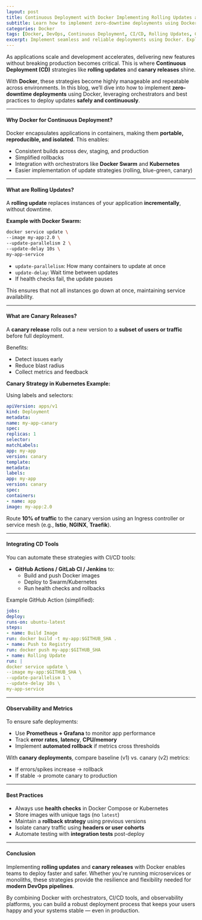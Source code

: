 ```yaml
---
layout: post
title: Continuous Deployment with Docker Implementing Rolling Updates and Canary Releases
subtitle: Learn how to implement zero-downtime deployments using Docker with rolling updates and canary strategies
categories: Docker
tags: [Docker, DevOps, Continuous Deployment, CI/CD, Rolling Updates, Canary Releases, Containers]
excerpt: Implement seamless and reliable deployments using Docker. Explore rolling updates, canary releases, and deployment automation techniques to ensure minimal downtime and safe delivery of features.
---
```

As applications scale and development accelerates, delivering new features without breaking production becomes critical. This is where **Continuous Deployment (CD)** strategies like **rolling updates** and **canary releases** shine.

With **Docker**, these strategies become highly manageable and repeatable across environments. In this blog, we’ll dive into how to implement **zero-downtime deployments** using Docker, leveraging orchestrators and best practices to deploy updates **safely and continuously**.

---

#### Why Docker for Continuous Deployment?

Docker encapsulates applications in containers, making them **portable, reproducible, and isolated**. This enables:
- Consistent builds across dev, staging, and production
- Simplified rollbacks
- Integration with orchestrators like **Docker Swarm** and **Kubernetes**
- Easier implementation of update strategies (rolling, blue-green, canary)

---

#### What are Rolling Updates?

A **rolling update** replaces instances of your application **incrementally**, without downtime.

**Example with Docker Swarm:**

```bash
docker service update \
--image my-app:2.0 \
--update-parallelism 2 \
--update-delay 10s \
my-app-service
```

- `update-parallelism`: How many containers to update at once
- `update-delay`: Wait time between updates
- If health checks fail, the update pauses

This ensures that not all instances go down at once, maintaining service availability.

---

#### What are Canary Releases?

A **canary release** rolls out a new version to a **subset of users or traffic** before full deployment.

Benefits:
- Detect issues early
- Reduce blast radius
- Collect metrics and feedback

**Canary Strategy in Kubernetes Example:**

Using labels and selectors:

```yml
apiVersion: apps/v1
kind: Deployment
metadata:
name: my-app-canary
spec:
replicas: 1
selector:
matchLabels:
app: my-app
version: canary
template:
metadata:
labels:
app: my-app
version: canary
spec:
containers:
- name: app
image: my-app:2.0
```

Route **10% of traffic** to the canary version using an Ingress controller or service mesh (e.g., **Istio**, **NGINX**, **Traefik**).

---

#### Integrating CD Tools

You can automate these strategies with CI/CD tools:

- **GitHub Actions / GitLab CI / Jenkins** to:
  - Build and push Docker images
  - Deploy to Swarm/Kubernetes
  - Run health checks and rollbacks

Example GitHub Action (simplified):

```yml
jobs:
deploy:
runs-on: ubuntu-latest
steps:
- name: Build Image
run: docker build -t my-app:$GITHUB_SHA .
- name: Push to Registry
run: docker push my-app:$GITHUB_SHA
- name: Rolling Update
run: |
docker service update \
--image my-app:$GITHUB_SHA \
--update-parallelism 1 \
--update-delay 10s \
my-app-service
```

---

#### Observability and Metrics

To ensure safe deployments:
- Use **Prometheus + Grafana** to monitor app performance
- Track **error rates**, **latency**, **CPU/memory**
- Implement **automated rollback** if metrics cross thresholds

With **canary deployments**, compare baseline (v1) vs. canary (v2) metrics:
- If errors/spikes increase → rollback
- If stable → promote canary to production

---

#### Best Practices

- Always use **health checks** in Docker Compose or Kubernetes
- Store images with unique tags (no `latest`)
- Maintain a **rollback strategy** using previous versions
- Isolate canary traffic using **headers or user cohorts**
- Automate testing with **integration tests** post-deploy

---

#### Conclusion

Implementing **rolling updates** and **canary releases** with Docker enables teams to deploy faster and safer. Whether you're running microservices or monoliths, these strategies provide the resilience and flexibility needed for **modern DevOps pipelines**.

By combining Docker with orchestrators, CI/CD tools, and observability platforms, you can build a robust deployment process that keeps your users happy and your systems stable — even in production.
